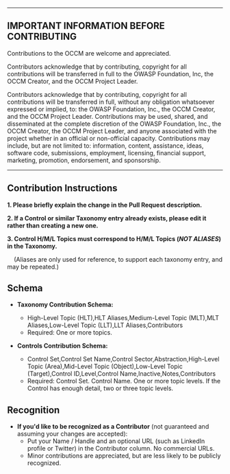 ***
## IMPORTANT INFORMATION BEFORE CONTRIBUTING

Contributions to the OCCM are welcome and appreciated.

Contributors acknowledge that by contributing, copyright for all contributions will be transferred in full to the OWASP Foundation, Inc, the OCCM Creator, and the OCCM Project Leader.

Contributors acknowledge that by contributing, copyright for all contributions will be transferred in full, without any obligation whatsoever expressed or implied, to: the OWASP Foundation, Inc., the OCCM Creator, and the OCCM Project Leader. Contributions may be used, shared, and disseminated at the complete discretion of the OWASP Foundation, Inc., the OCCM Creator, the OCCM Project Leader, and anyone associated with the project whether in an official or non-official capacity. Contributions may include, but are not limited to: information, content, assistance, ideas, software code, submissions, employment, licensing, financial support, marketing, promotion, endorsement, and sponsorship.

***
## Contribution Instructions

**1.  Please briefly explain the change in the Pull Request description.**

**2.  If a Control or similar Taxonomy entry already exists, please edit it rather than creating a new one.**

**3.  Control H/M/L Topics must correspond to H/M/L Topics (*NOT ALIASES*) in the Taxonomy.**

&nbsp;&nbsp;&nbsp;&nbsp;(Aliases are only used for reference, to support each taxonomy entry, and may be repeated.)

## Schema

* **Taxonomy Contribution Schema:**
  * High-Level Topic (HLT),HLT Aliases,Medium-Level Topic (MLT),MLT Aliases,Low-Level Topic (LLT),LLT Aliases,Contributors
  * Required: One or more topics.

* **Controls Contribution Schema:**
  * Control Set,Control Set Name,Control Sector,Abstraction,High-Level Topic (Area),Mid-Level Topic (Object),Low-Level Topic (Target),Control ID,Level,Control Name,Inactive,Notes,Contributors
  * Required: Control Set. Control Name. One or more topic levels. If the Control has enough detail, two or three topic levels.

## Recognition

* **If you'd like to be recognized as a Contributor** (not guaranteed and assuming your changes are accepted):
  * Put your Name / Handle and an optional URL (such as LinkedIn profile or Twitter) in the Contributor column. No commercial URLs.
  * Minor contributions are appreciated, but are less likely to be publicly recognized.
